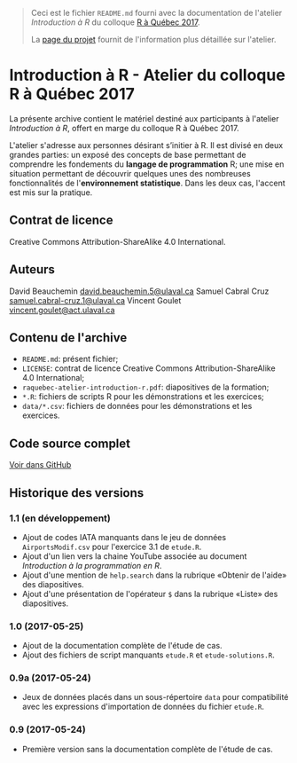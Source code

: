 > Ceci est le fichier `README.md` fourni avec la documentation de
> l'atelier *Introduction à R* du colloque
> [R à Québec 2017](http://raquebec.ulaval.ca/2017/).
>
> La
> [page du projet](https://vigou3.github.io/raquebec-atelier-introduction-r)
> fournit de l'information plus détaillée sur l'atelier.

# Introduction à R - Atelier du colloque R à Québec 2017

La présente archive contient le matériel destiné aux participants à
l'atelier *Introduction à R*, offert en marge du colloque R à Québec 2017.

L'atelier s'adresse aux personnes désirant s’initier à R. Il est
divisé en deux grandes parties: un exposé des concepts de base
permettant de comprendre les fondements du **langage de
programmation** R; une mise en situation permettant de découvrir
quelques unes des nombreuses fonctionnalités de l'**environnement
statistique**. Dans les deux cas, l'accent est mis sur la pratique.

## Contrat de licence

Creative Commons Attribution-ShareAlike 4.0 International.

## Auteurs

David Beauchemin <david.beauchemin.5@ulaval.ca>
Samuel Cabral Cruz <samuel.cabral-cruz.1@ulaval.ca>
Vincent Goulet <vincent.goulet@act.ulaval.ca>

## Contenu de l'archive

- `README.md`: présent fichier;
- `LICENSE`: contrat de licence Creative Commons Attribution-ShareAlike 4.0 International;
- `raquebec-atelier-introduction-r.pdf`: diapositives de la formation;
- `*.R`: fichiers de scripts R pour les démonstrations et les exercices;
- `data/*.csv`: fichiers de données pour les démonstrations et les exercices.

## Code source complet

[Voir dans GitHub](https://github.com/vigou3/raquebec-atelier-introduction-r/)

## Historique des versions

### 1.1 (en développement)

- Ajout de codes IATA manquants dans le jeu de données
  `AirportsModif.csv` pour l'exercice 3.1 de `etude.R`.
- Ajout d'un lien vers la chaine YouTube associée au document
  *Introduction à la programmation en R*.
- Ajout d'une mention de `help.search` dans la rubrique «Obtenir de
  l'aide» des diapositives.
- Ajout d'une présentation de l'opérateur `$` dans la rubrique «Liste» des
  diapositives.

### 1.0 (2017-05-25)

- Ajout de la documentation complète de l'étude de cas.
- Ajout des fichiers de script manquants `etude.R` et `etude-solutions.R`.

### 0.9a (2017-05-24)

- Jeux de données placés dans un sous-répertoire `data` pour
  compatibilité avec les expressions d'importation de données du
  fichier `etude.R`.

### 0.9 (2017-05-24)

- Première version sans la documentation complète de l'étude de cas.
